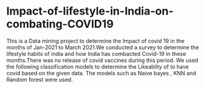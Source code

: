 # Impact-of-lifestyle-in-India-on-combating-COVID19
This is a Data mining project to determine the Impact of covid 19 in the months of Jan-2021 to March 2021.We conducted a survey to determine the lifestyle habits of india and how India has combacted Covid-19 in these months.There was no release of covid vaccines during this period. We used the following classification models to determine the Likeablity of to have covid based on the given data. The models such as Naive bayes , KNN and Random forest were used.
